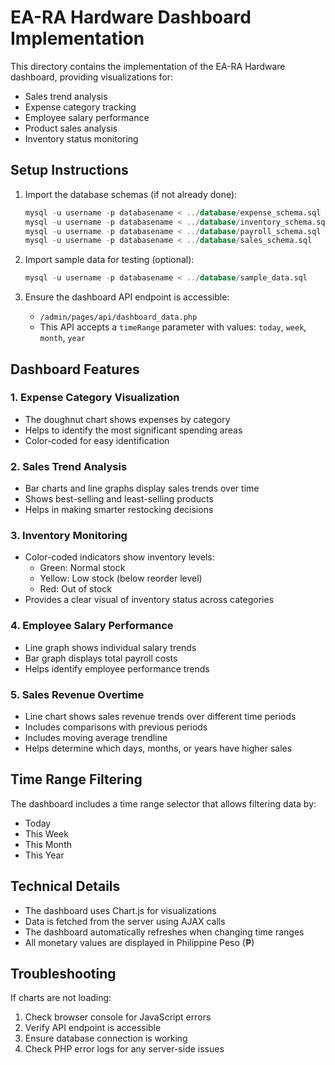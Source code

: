 # EA-RA Hardware Dashboard Implementation

This directory contains the implementation of the EA-RA Hardware dashboard, providing visualizations for:
- Sales trend analysis
- Expense category tracking
- Employee salary performance
- Product sales analysis
- Inventory status monitoring

## Setup Instructions

1. Import the database schemas (if not already done):
   ```sql
   mysql -u username -p databasename < ../database/expense_schema.sql
   mysql -u username -p databasename < ../database/inventory_schema.sql
   mysql -u username -p databasename < ../database/payroll_schema.sql
   mysql -u username -p databasename < ../database/sales_schema.sql
   ```

2. Import sample data for testing (optional):
   ```sql
   mysql -u username -p databasename < ../database/sample_data.sql
   ```

3. Ensure the dashboard API endpoint is accessible:
   - `/admin/pages/api/dashboard_data.php`
   - This API accepts a `timeRange` parameter with values: `today`, `week`, `month`, `year`

## Dashboard Features

### 1. Expense Category Visualization
- The doughnut chart shows expenses by category
- Helps to identify the most significant spending areas
- Color-coded for easy identification

### 2. Sales Trend Analysis
- Bar charts and line graphs display sales trends over time
- Shows best-selling and least-selling products
- Helps in making smarter restocking decisions

### 3. Inventory Monitoring
- Color-coded indicators show inventory levels:
  - Green: Normal stock
  - Yellow: Low stock (below reorder level)
  - Red: Out of stock
- Provides a clear visual of inventory status across categories

### 4. Employee Salary Performance
- Line graph shows individual salary trends
- Bar graph displays total payroll costs
- Helps identify employee performance trends

### 5. Sales Revenue Overtime
- Line chart shows sales revenue trends over different time periods
- Includes comparisons with previous periods 
- Includes moving average trendline
- Helps determine which days, months, or years have higher sales

## Time Range Filtering

The dashboard includes a time range selector that allows filtering data by:
- Today
- This Week
- This Month
- This Year

## Technical Details

- The dashboard uses Chart.js for visualizations
- Data is fetched from the server using AJAX calls
- The dashboard automatically refreshes when changing time ranges
- All monetary values are displayed in Philippine Peso (₱)

## Troubleshooting

If charts are not loading:
1. Check browser console for JavaScript errors
2. Verify API endpoint is accessible
3. Ensure database connection is working
4. Check PHP error logs for any server-side issues 